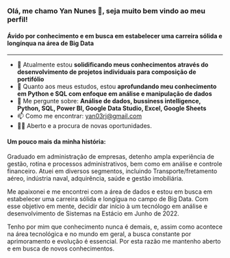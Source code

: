 ### Olá, me chamo Yan Nunes 👋, seja muito bem vindo ao meu perfil!

#### Ávido por conhecimento e em busca em estabelecer uma carreira sólida e longínqua na área de Big Data

---

* 🔭 Atualmente estou **solidificando meus conhecimentos através do desenvolvimento de projetos individuais para composição de portifólio**
* 🌱  Quanto aos meus estudos, estou **aprofundando meu conhecimento em Python e SQL com enfoque em análise e manipulação de dados**
* 💬 Me pergunte sobre: **Análise de dados, bussiness intelligence, Python, SQL, Power BI, Google Data Studio, Excel, Google Sheets**
* 📫 Como me encontrar: [yan03rj@gmail.com](mailto:yan03rj@gmail.com)
* :raising_hand_man: Aberto e a procura de novas oportunidades.

#### Um pouco mais da minha história:

Graduado em administração de empresas, detenho ampla experiência de gestão, rotina e processos administrativos, bem como em análise e controle financeiro. Atuei em diversos segmentos, incluindo Transporte/fretamento aéreo, indústria naval, adquirência, saúde e gestão imobiliária. 

Me apaixonei e me encontrei com a área de dados e estou em busca em estabelecer uma carreira sólida e longígua no campo de Big Data. Com esse objetivo em mente, decidir dar início à um tecnólogo em análise e desenvolvimento de Sistemas na Estácio em Junho de 2022.

Tenho por mim que conhecimento nunca é demais, e, assim como acontece na área tecnológica e no mundo em geral, a busca constante por aprimoramento e evolução é essencial. Por esta razão me mantenho aberto e em busca de novos conhecimentos. 
